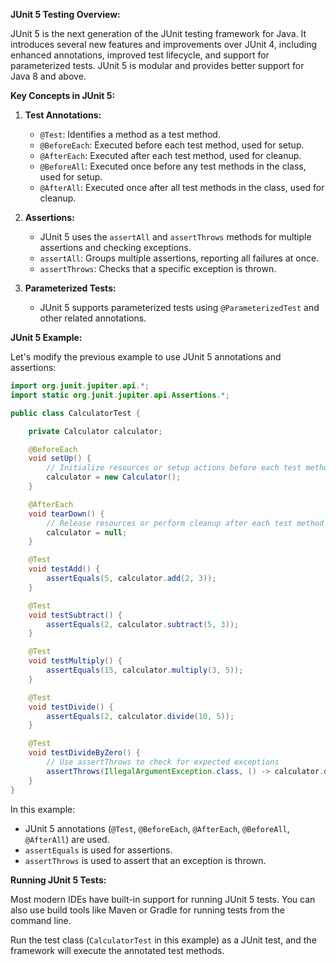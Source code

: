 **JUnit 5 Testing Overview:**

JUnit 5 is the next generation of the JUnit testing framework for Java. It introduces several new features and improvements over JUnit 4, including enhanced annotations, improved test lifecycle, and support for parameterized tests. JUnit 5 is modular and provides better support for Java 8 and above.

**Key Concepts in JUnit 5:**

1. **Test Annotations:**
   - `@Test`: Identifies a method as a test method.
   - `@BeforeEach`: Executed before each test method, used for setup.
   - `@AfterEach`: Executed after each test method, used for cleanup.
   - `@BeforeAll`: Executed once before any test methods in the class, used for setup.
   - `@AfterAll`: Executed once after all test methods in the class, used for cleanup.

2. **Assertions:**
   - JUnit 5 uses the `assertAll` and `assertThrows` methods for multiple assertions and checking exceptions.
   - `assertAll`: Groups multiple assertions, reporting all failures at once.
   - `assertThrows`: Checks that a specific exception is thrown.

3. **Parameterized Tests:**
   - JUnit 5 supports parameterized tests using `@ParameterizedTest` and other related annotations.

**JUnit 5 Example:**

Let's modify the previous example to use JUnit 5 annotations and assertions:

```java
import org.junit.jupiter.api.*;
import static org.junit.jupiter.api.Assertions.*;

public class CalculatorTest {

    private Calculator calculator;

    @BeforeEach
    void setUp() {
        // Initialize resources or setup actions before each test method
        calculator = new Calculator();
    }

    @AfterEach
    void tearDown() {
        // Release resources or perform cleanup after each test method
        calculator = null;
    }

    @Test
    void testAdd() {
        assertEquals(5, calculator.add(2, 3));
    }

    @Test
    void testSubtract() {
        assertEquals(2, calculator.subtract(5, 3));
    }

    @Test
    void testMultiply() {
        assertEquals(15, calculator.multiply(3, 5));
    }

    @Test
    void testDivide() {
        assertEquals(2, calculator.divide(10, 5));
    }

    @Test
    void testDivideByZero() {
        // Use assertThrows to check for expected exceptions
        assertThrows(IllegalArgumentException.class, () -> calculator.divide(10, 0));
    }
}
```

In this example:
- JUnit 5 annotations (`@Test`, `@BeforeEach`, `@AfterEach`, `@BeforeAll`, `@AfterAll`) are used.
- `assertEquals` is used for assertions.
- `assertThrows` is used to assert that an exception is thrown.

**Running JUnit 5 Tests:**

Most modern IDEs have built-in support for running JUnit 5 tests. You can also use build tools like Maven or Gradle for running tests from the command line.

Run the test class (`CalculatorTest` in this example) as a JUnit test, and the framework will execute the annotated test methods.
